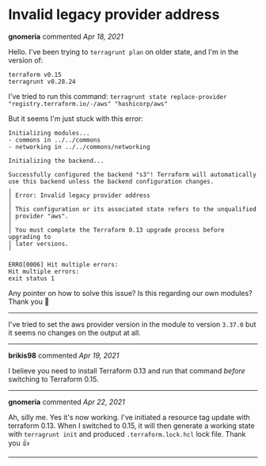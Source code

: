 # Invalid legacy provider address

**gnomeria** commented *Apr 18, 2021*

Hello. I've been trying to `terragrunt plan` on older state, and I'm in the version of:
```
terraform v0.15
terragrunt v0.28.24
```
I've tried to run this command:
`terragrunt state replace-provider "registry.terraform.io/-/aws" "hashicorp/aws"`

But it seems I'm just stuck with this error:
```
Initializing modules...
- commons in ../../commons
- networking in ../../commons/networking

Initializing the backend...

Successfully configured the backend "s3"! Terraform will automatically
use this backend unless the backend configuration changes.
╷
│ Error: Invalid legacy provider address
│ 
│ This configuration or its associated state refers to the unqualified
│ provider "aws".
│ 
│ You must complete the Terraform 0.13 upgrade process before upgrading to
│ later versions.
╵

ERRO[0006] Hit multiple errors:
Hit multiple errors:
exit status 1 
```

Any pointer on how to solve this issue?
Is this regarding our own modules?
Thank you 🙏 


---
I've tried to set the aws provider version in the module to version `3.37.0` but it seems no changes on the output at all.
<br />
***


**brikis98** commented *Apr 19, 2021*

I believe you need to install Terraform 0.13 and run that command _before_ switching to Terraform 0.15.
***

**gnomeria** commented *Apr 22, 2021*

Ah, silly me.
Yes it's now working. I've initiated a resource tag update with terraform 0.13. When I switched to 0.15, it will then generate a working state with `terragrunt init` and produced `.terraform.lock.hcl` lock file.
Thank you 👍 
***

